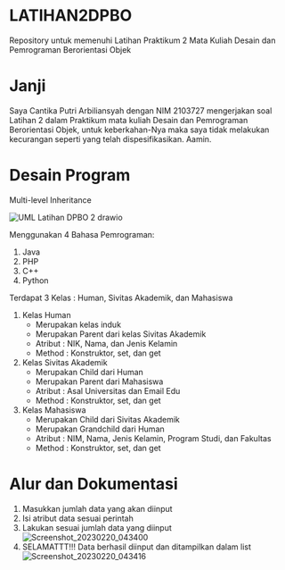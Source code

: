 # LATIHAN2DPBO
Repository untuk memenuhi Latihan Praktikum 2 Mata Kuliah Desain dan Pemrograman Berorientasi Objek

# Janji
Saya Cantika Putri Arbiliansyah dengan NIM 2103727 mengerjakan soal Latihan 2 
dalam Praktikum mata kuliah Desain dan Pemrograman Berorientasi Objek, untuk keberkahan-Nya
maka saya tidak melakukan kecurangan seperti yang telah dispesifikasikan. Aamin.

# Desain Program
Multi-level Inheritance


![UML Latihan DPBO 2 drawio](https://user-images.githubusercontent.com/85111014/221394385-9f45feb0-b0d2-4a51-ba8f-8fce4f15ddfb.png)

Menggunakan 4 Bahasa Pemrograman:
1. Java
2. PHP
3. C++
4. Python

Terdapat 3 Kelas : Human, Sivitas Akademik, dan Mahasiswa
1. Kelas Human
   - Merupakan kelas induk
   - Merupakan Parent dari kelas Sivitas Akademik
   - Atribut : NIK, Nama, dan Jenis Kelamin
   - Method : Konstruktor, set, dan get
2. Kelas Sivitas Akademik
   - Merupakan Child dari Human
   - Merupakan Parent dari Mahasiswa
   - Atribut : Asal Universitas dan Email Edu
   - Method : Konstruktor, set, dan get
3. Kelas Mahasiswa
   - Merupakan Child dari Sivitas Akademik
   - Merupakan Grandchild dari Human
   - Atribut : NIM, Nama, Jenis Kelamin, Program Studi, dan Fakultas
   - Method : Konstruktor, set, dan get

# Alur dan Dokumentasi
  1. Masukkan jumlah data yang akan diinput
  2. Isi atribut data sesuai perintah
  3. Lakukan sesuai jumlah data yang diinput
![Screenshot_20230220_043400](https://user-images.githubusercontent.com/85111014/220078509-ce7cad95-391a-43c2-807f-0275a9764150.png)
  4. SELAMATTT!!! Data berhasil diinput dan ditampilkan dalam list
![Screenshot_20230220_043416](https://user-images.githubusercontent.com/85111014/220078528-c90a8220-76b9-4538-a441-ad06e4a40a13.png)
